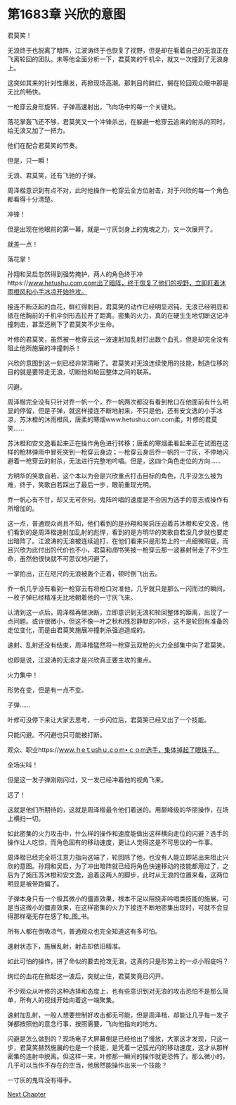 # 第1683章 兴欣的意图

君莫笑！

无浪终于也脱离了暗阵，江波涛终于也恢复了视野，但是却在看着自己的无浪正在飞离轮回的团队。未等他全面分析一下，君莫笑的千机伞，就又一次撞到了无浪身上。

这突如其来的针对性爆发，再掀现场高潮。那刺目的鲜红，搁在轮回观众眼中那是无比的畅快。

一枪穿云身形旋转，子弹高速射出，飞向场中的每一个关键处。

落花掌轰飞还不够，君莫笑又一个冲锋杀出，在躲避一枪穿云追来的射杀的同时，给无浪又加了一把力。

他们在配合君莫笑的节奏。

但是，只一瞬！

无浪、君莫笑，还有飞驰的子弹。

周泽楷意识到有点不对，此时他操作一枪穿云全方位射击，对于兴欣的每一个角色都看得十分清楚。

冲锋！

但是出现在他眼前的第一幕，就是一寸灰剑身上的鬼魂之力，又一次展开了。

就差一点！

落花掌！

孙翔和吴启忽然得到强势掩护，两人的角色终于冲https://www.hetushu.com.com出了暗阵，终于恢复了他们的视野，立即盯着沐雨橙风和小手冰凉开始抢攻。

接连不断泛起的血花，鲜红得刺目，君莫笑的动作已经明显迟钝，无浪已经明显和抵在他胸前的千机伞剑形态拉开了距离。密集的火力，真的在硬生生地切断这记冲撞刺击，甚至还刷下了君莫笑不少生命。

叶修的君莫笑，虽然被一枪穿云这一波速射加乱射打出数个血孔，但是却完全没有阻止他所施展的冲撞刺杀！

兴欣的意图到这一刻已经非常清晰了。君莫笑对无浪连续使用的技能，制造位移的目的就是要带走无浪，切断他和轮回整体之间的联系。

闪避。

周泽楷完全没有只针对乔一帆一个，乔一帆两次都没有看到枪口在他面前有什么明显的停留，但是子弹，就这样接连不断地射来，不只是他，还有安文逸的小手冰凉，苏沐橙的沐雨橙风，唐柔的寒烟www.hetushu.com.com柔，叶修的君莫笑……

苏沐橙和安文逸看起来正在操作角色进行转移；唐柔的寒烟柔看起来正在试图在这样的枪林弹雨中冒死突到一枪穿云身边；一枪穿云身后乔一帆的一寸灰，不停地闪避着一枪穿云的射杀，无法进行完整地吟唱。但是，这四个角色走位的方向……

方明华的笑歌自若，这个本以为会是兴欣重点打击目标的角色，几乎没怎么被为难，终于，笑歌自若踩出了最后一步，眼前重现光明。

乔一帆心有不甘，却又无可奈何。鬼阵吟唱的速度是不会因为选手的意志或操作有所增加的。

这一点，普通观众尚且不知，他们看到的是孙翔和吴启压迫着苏沐橙和安文逸，他们看到的是周泽楷速射加乱射的彪悍，看到的是方明华的笑歌自若没几步就也要走出暗阵了。江波涛的无浪被连续追打，在他们看来只是形势上的一点细微瑕疵，而且兴欣为此付出的代价也不小，君莫和*图*书笑被一枪穿云那一波暴射带走了不少生命，虽然他很快就不可思议地闪避了。

一掌拍出，正在咫尺的无浪被轰个正着，顿时倒飞出去。

乔一帆几乎没有看到一枪穿云有将枪口对准他，几乎就只是那么一闪而过的瞬间，一枚子弹已经精准无比地朝着他的一寸灰飞来。

认清到这一点后，周泽楷再做决断，立即意识到无浪和轮回整体的距离，出现了一点问题。或许很微小，但这不像一叶之秋和残忍静默的冲杀，这不是轮回有准备的走位变化，而是由君莫笑施展冲撞刺杀强迫造成的。

速射、乱射还没有结束，周泽楷猛然将一枪穿云双枪的火力全部集中向了君莫笑。

也即是说，江波涛的无浪才是兴欣真正要主攻的重点。

火力集中！

形势在变，但是有一点不变。

子弹……

叶修可没停下来让大家去思考，一步闪位后，君莫笑已经又出了一个技能。

只能闪避。不闪避也只可能被打断。

观众、职业https://www.ｈeｔushｕ.cｏm•ｃｏm选手，集体掉起了眼珠子。

全场尖叫！

但是这一发子弹刚刚闪过，又一发已经冲着他的视角飞来。

远了！

这就是他们所期待的，这就是周泽楷最令他们着迷的。用巅峰级的华丽操作，在场上横扫一切。

如此密集的火力攻击中，什么样的操作和速度能做出这样横向走位的闪避？选手的操作让人吃惊，而角色固有的移动速度，更让人觉得这是不可思议的一件事。

周泽楷已经完全将注意力指向这端了，轮回除了他，也没有人能立即站出来阻止兴欣的意图。孙翔和吴启，为了冲出暗阵就已经将角色快速移动的技能都用过了，之后为了施压苏沐橙和安文逸，追着这两人的脚步，此时从无浪的位置来看，这两位明显是被带跑偏了。

子弹本身只有一个极其微小的僵直效果，根本不足以阻挠非吟唱类技能的施展，可是当这微小的僵直效果，在这样密集的火力下接连不断地密集出现时，可就不会显得那样毫无存在感了和_图_书。

所有人都在倒吸凉气，普通观众也完全知道这有多可怕。

速射状态下，施展乱射，射击却依旧精准。

如此可怕的操作，拼了命似的要去抢攻无浪，这真的只是形势上的一点小瑕疵吗？

绚烂的血花在掀起这一波后，突就止住，君莫笑竟已闪开。

不少观众从叶修的这种选择和态度上，也有些意识到对无浪的攻击恐怕不是那么简单，所有人的视线开始向着这一端聚集。

速射加乱射，一般人想要控制好攻击都无可能，但是周泽楷，却能让几乎每一发子弹都按照他的意念行事，按照需要，飞向他指向的地方。

闪避是怎么做到的？现场电子大屏幕倒是已经给出了慢放，大家这才发现，只这一步，君莫笑赫然施展的也是一个技能，是凭着一记弧光闪的移动速度，这才从那样密集的连射中脱离。但这样一来，叶修那一瞬间的操作就更恐怖了。那么微小的，几乎可以当作不存在的空当，他居然能操作出来一个技能？

一寸灰的鬼阵没有得手。



[Next Chapter](%E7%AC%AC1684%E7%AB%A0%20%E5%B0%84%E6%9D%80%E7%9A%84%E9%87%8D%E7%82%B9.md)